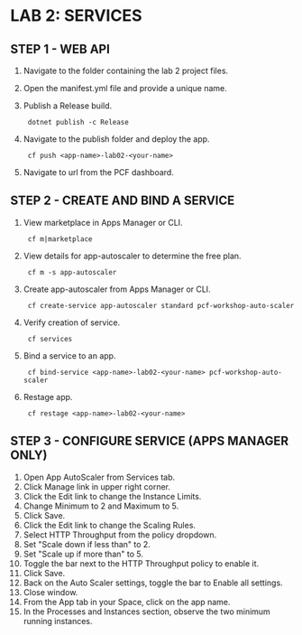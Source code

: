 ﻿# LAB 2: SERVICES

## STEP 1 - WEB API

1. Navigate to the folder containing the lab 2 project files.
2. Open the manifest.yml file and provide a unique name.
3. Publish a Release build.

		dotnet publish -c Release

4. Navigate to the publish folder and deploy the app.

		cf push <app-name>-lab02-<your-name>

5. Navigate to url from the PCF dashboard.

## STEP 2 - CREATE AND BIND A SERVICE

1. View marketplace in Apps Manager or CLI.

		cf m|marketplace

2. View details for app-autoscaler to determine the free plan.

		cf m -s app-autoscaler

3. Create app-autoscaler from Apps Manager or CLI.

		cf create-service app-autoscaler standard pcf-workshop-auto-scaler

4. Verify creation of service.

		cf services

5. Bind a service to an app.

		cf bind-service <app-name>-lab02-<your-name> pcf-workshop-auto-scaler

6. Restage app.

		cf restage <app-name>-lab02-<your-name>
	
## STEP 3 - CONFIGURE SERVICE (APPS MANAGER ONLY)

1. Open App AutoScaler from Services tab.
2. Click Manage link in upper right corner.
3. Click the Edit link to change the Instance Limits.
4. Change Minimum to 2 and Maximum to 5.
5. Click Save.
6. Click the Edit link to change the Scaling Rules.
7. Select HTTP Throughput from the policy dropdown.
8. Set "Scale down if less than" to 2.
9. Set "Scale up if more than" to 5.
10. Toggle the bar next to the HTTP Throughput policy to enable it.
11. Click Save.
12. Back on the Auto Scaler settings, toggle the bar to Enable all settings.
13. Close window.
14. From the App tab in your Space, click on the app name.
15. In the Processes and Instances section, observe the two minimum running instances.